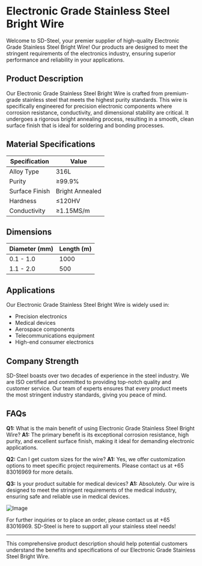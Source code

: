 # Electronic Grade Stainless Steel Bright Wire

Welcome to SD-Steel, your premier supplier of high-quality Electronic Grade Stainless Steel Bright Wire! Our products are designed to meet the stringent requirements of the electronics industry, ensuring superior performance and reliability in your applications.

## Product Description
Our Electronic Grade Stainless Steel Bright Wire is crafted from premium-grade stainless steel that meets the highest purity standards. This wire is specifically engineered for precision electronic components where corrosion resistance, conductivity, and dimensional stability are critical. It undergoes a rigorous bright annealing process, resulting in a smooth, clean surface finish that is ideal for soldering and bonding processes.

## Material Specifications
| Specification | Value |
|---------------|-------|
| Alloy Type    | 316L  |
| Purity        | ≥99.9%|
| Surface Finish| Bright Annealed|
| Hardness      | ≤120HV|
| Conductivity  | ≥1.15MS/m|

## Dimensions
| Diameter (mm) | Length (m) |
|---------------|------------|
| 0.1 - 1.0     | 1000       |
| 1.1 - 2.0     | 500        |

## Applications
Our Electronic Grade Stainless Steel Bright Wire is widely used in:
- Precision electronics
- Medical devices
- Aerospace components
- Telecommunications equipment
- High-end consumer electronics

## Company Strength
SD-Steel boasts over two decades of experience in the steel industry. We are ISO certified and committed to providing top-notch quality and customer service. Our team of experts ensures that every product meets the most stringent industry standards, giving you peace of mind.

## FAQs
**Q1:** What is the main benefit of using Electronic Grade Stainless Steel Bright Wire?
**A1:** The primary benefit is its exceptional corrosion resistance, high purity, and excellent surface finish, making it ideal for demanding electronic applications.

**Q2:** Can I get custom sizes for the wire?
**A1:** Yes, we offer customization options to meet specific project requirements. Please contact us at +65 83016969 for more details.

**Q3:** Is your product suitable for medical devices?
**A1:** Absolutely. Our wire is designed to meet the stringent requirements of the medical industry, ensuring safe and reliable use in medical devices.

![Image](https://github.com/user-attachments/assets/2567258e-e124-4816-932d-1809bd27ef0b)

For further inquiries or to place an order, please contact us at +65 83016969. SD-Steel is here to support all your stainless steel needs!

---

This comprehensive product description should help potential customers understand the benefits and specifications of our Electronic Grade Stainless Steel Bright Wire.